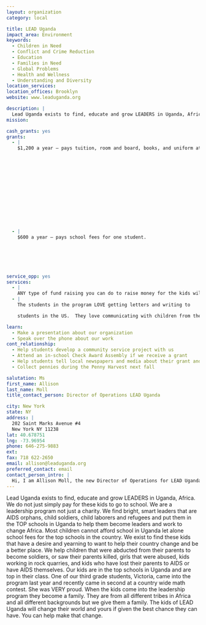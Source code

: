 ```yaml
---
layout: organization
category: local

title: LEAD Uganda
impact_area: Environment
keywords: 
  - Children in Need
  - Conflict and Crime Reduction
  - Education
  - Families in Need
  - Global Problems
  - Health and Wellness
  - Understanding and Diversity
location_services: 
location_offices: Brooklyn
website: www.leaduganda.org

description: |
  Lead Uganda exists to find, educate and grow LEADERS in Uganda, Africa.  We do not just simply pay for these kids to go to school.  We are a leadership program not just a charity.  We find bright, smart leaders that are AIDS orphans, child soldiers, child laborers and refugees and put them in the TOP schools in Uganda to help them become leaders and work to change Africa. Most children cannot afford school in Uganda let alone school fees for the top schools in the country.  We exist to find these kids that have a desire and yearning to want to help their country change and be a better place.  We help children that were abducted from their parents to become soldiers, or saw their parents killed, girls that were abused, kids working in rock quarries, and kids who have lost their parents to AIDS or have AIDS themselves.  Our kids are in the top schools in Uganda and are top in their class.  One of our third grade students, Victoria, came into the program last year and recently came in second at a country wide math contest.  She was VERY proud.  When the kids come into the leadership program they become a family.  They are from all different tribes in Africa and all different backgrounds but we give them a family.  The kids of LEAD Uganda will change their world and yours if given the best chance they can have.  You can help make that change.
mission: 

cash_grants: yes
grants: 
  - |
    $1,200 a year — pays tuition, room and board, books, and uniform at one of the best schools in Uganda.

    

    

    

    

    

    

    
  - |
    $600 a year — pays school fees for one student.

    

    

    
service_opp: yes
services: 
  - |
    ANY type of fund raising you can do to raise money for the kids will help.  Performances, car washes, any kind of drive, helps the kids go to these top schools.  It takes only $1800 a year to pay for everything, including MEDICAL, for these kids in Uganda.  We would be more than happy to help with any fund raising you want to do.  There will also be 3 students coming to NY in the early spring and they could come to your school and talk to your school and help fund raise.
  - |
    The students in the program LOVE getting letters and writing to

    students in the US.  They love communicating with children from the US.  They regularly write to their monthly supporters.

learn: 
  - Make a presentation about our organization
  - Speak over the phone about our work
cont_relationship: 
  - Help students develop a community service project with us
  - Attend an in-school Check Award Assembly if we receive a grant
  - Help students tell local newspapers and media about their grant and/or project with us
  - Collect pennies during the Penny Harvest next fall

salutation: Ms
first_name: Allison
last_name: Moll
title_contact_person: Director of Operations LEAD Uganda

city: New York
state: NY
address: |
  202 Saint Marks Avenue #4  
  New York NY 11238
lat: 40.678751
lng: -73.96954
phone: 646-275-9883
ext: 
fax: 718 622-2650
email: allison@leaduganda.org
preferred_contact: email
contact_person_intro: |
  Hi, I am Allison Moll, the new Director of Operations for LEAD Uganda.  I have been volunteering through my church for LEAD Uganda for over a year and just came on staff a couple of months ago because I believe in this cause SO greatly.  I have 3 young children who have helped raise money in their school's Penny Harvest, so I love the program and know what the excitement and hard work of children can do.  My husband got to go to Uganda last summer and meet the kids, so now I am even more determined and excited to work for this cause.  When I met some of the kids I was so moved.  You will be touched too by their stories, their determination and their inspiration.
---
```

Lead Uganda exists to find, educate and grow LEADERS in Uganda, Africa.  We do not just simply pay for these kids to go to school.  We are a leadership program not just a charity.  We find bright, smart leaders that are AIDS orphans, child soldiers, child laborers and refugees and put them in the TOP schools in Uganda to help them become leaders and work to change Africa. Most children cannot afford school in Uganda let alone school fees for the top schools in the country.  We exist to find these kids that have a desire and yearning to want to help their country change and be a better place.  We help children that were abducted from their parents to become soldiers, or saw their parents killed, girls that were abused, kids working in rock quarries, and kids who have lost their parents to AIDS or have AIDS themselves.  Our kids are in the top schools in Uganda and are top in their class.  One of our third grade students, Victoria, came into the program last year and recently came in second at a country wide math contest.  She was VERY proud.  When the kids come into the leadership program they become a family.  They are from all different tribes in Africa and all different backgrounds but we give them a family.  The kids of LEAD Uganda will change their world and yours if given the best chance they can have.  You can help make that change.